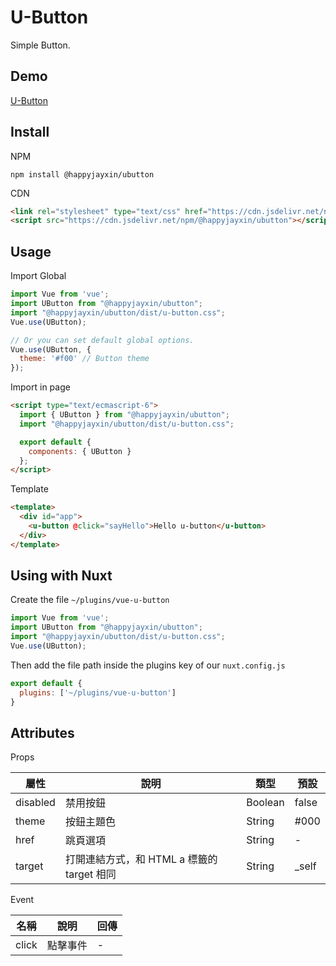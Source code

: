 # U-Button

Simple Button.

## Demo
[U-Button](https://happyjayxin.github.io/UButton/)

## Install
NPM
```
npm install @happyjayxin/ubutton
```
CDN
```html
<link rel="stylesheet" type="text/css" href="https://cdn.jsdelivr.net/npm/@happyjayxin/ubutton@0.2.3/dist/u-button.css">
<script src="https://cdn.jsdelivr.net/npm/@happyjayxin/ubutton"></script>
```


## Usage

Import Global

```js 
import Vue from 'vue';
import UButton from "@happyjayxin/ubutton";
import "@happyjayxin/ubutton/dist/u-button.css";
Vue.use(UButton);
```
```js
// Or you can set default global options.
Vue.use(UButton, {
  theme: '#f00' // Button theme
});
```

Import in page

```html
<script type="text/ecmascript-6">
  import { UButton } from "@happyjayxin/ubutton";
  import "@happyjayxin/ubutton/dist/u-button.css";

  export default {
    components: { UButton }
  };
</script>
```

Template

```html
<template>
  <div id="app">
    <u-button @click="sayHello">Hello u-button</u-button>
  </div>
</template>
```

## Using with Nuxt
Create the file `~/plugins/vue-u-button`
```js 
import Vue from 'vue';
import UButton from "@happyjayxin/ubutton";
import "@happyjayxin/ubutton/dist/u-button.css";
Vue.use(UButton);
```
Then add the file path inside the plugins key of our `nuxt.config.js`
```js
export default {
  plugins: ['~/plugins/vue-u-button']
}
```

## Attributes
Props

屬性|說明|類型|預設
---|---|---|---
disabled|禁用按鈕|Boolean|false
theme|按鈕主題色|String|#000
href|跳頁選項|String|-
target|打開連結方式，和 HTML a 標籤的 target 相同|String|_self

Event

名稱|說明|回傳
---|---|---
click|點擊事件|-
